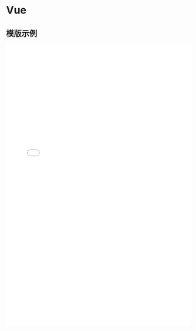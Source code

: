 # Vue

## 模版示例

<iframe v-if='flag' src="//team.zhangsifan.com/vue3-elementplus-ts-template/" style="border: none; width: 100%; height: 768px" ></iframe>

<script setup>
import { ref,onMounted } from 'vue'

const flag = ref(false)

onMounted(() => {
   setTimeout(() => {
      flag.value = true
    }, 1000)
    console.log(123)
})
</script>
